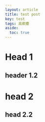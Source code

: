 ```yaml
---
layout: article
title: test post
key: test
tags: 高卿塵 
aside:
  toc: true
---
```


# Head 1

## header 1.2

# head 2

## head 2.2